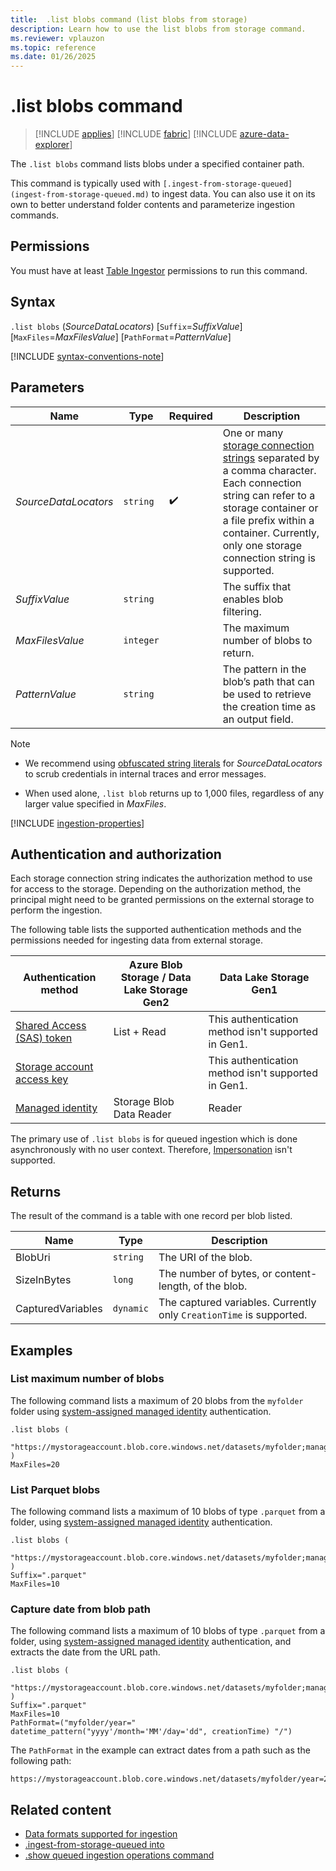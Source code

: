 ```yaml
---
title:  .list blobs command (list blobs from storage)
description: Learn how to use the list blobs from storage command.
ms.reviewer: vplauzon
ms.topic: reference
ms.date: 01/26/2025
---
```

# .list blobs command

> [!INCLUDE [applies](../../includes/applies-to-version/applies.md)] [!INCLUDE [fabric](../../includes/applies-to-version/fabric.md)] [!INCLUDE [azure-data-explorer](../../includes/applies-to-version/azure-data-explorer.md)]

The `.list blobs` command lists blobs under a specified container path.

This command is typically used with `[.ingest-from-storage-queued](ingest-from-storage-queued.md)` to ingest data. You can also use it on its own to better understand folder contents and parameterize ingestion commands.

## Permissions

You must have at least [Table Ingestor](../../access-control/role-based-access-control.md) permissions to run this command.

## Syntax

`.list blobs` (*SourceDataLocators*) [`Suffix`=*SuffixValue*] [`MaxFiles`=*MaxFilesValue*] [`PathFormat`=*PatternValue*]

[!INCLUDE [syntax-conventions-note](../../includes/syntax-conventions-note.md)]

## Parameters

|Name|Type|Required|Description|
|--|--|--|--|
|*SourceDataLocators*| `string` | :heavy_check_mark:|One or many [storage connection strings](../../api/connection-strings/storage-connection-strings.md) separated by a comma character. Each connection string can refer to a storage container or a file prefix within a container. Currently, only one storage connection string is supported. |
|*SuffixValue*| `string` | |The suffix that enables blob filtering.|
|*MaxFilesValue*| `integer` | | The maximum number of blobs to return. |
|*PatternValue*| `string` | | The pattern in the blob’s path that can be used to retrieve the creation time as an output field. |

> [!NOTE]
>
> * We recommend using [obfuscated string literals](../../query/scalar-data-types/string.md#obfuscated-string-literals) for *SourceDataLocators* to scrub credentials in internal traces and error messages.
>
> * When used alone, `.list blob` returns up to 1,000 files, regardless of any larger value specified in *MaxFiles*.

[!INCLUDE [ingestion-properties](../../includes/ingestion-properties.md)]

## Authentication and authorization

Each storage connection string indicates the authorization method to use for access to the storage. Depending on the authorization method, the principal might need to be granted permissions on the external storage to perform the ingestion.

The following table lists the supported authentication methods and the permissions needed for ingesting data from external storage.

|Authentication method|Azure Blob Storage / Data Lake Storage Gen2|Data Lake Storage Gen1|
|--|--|--|
|[Shared Access (SAS) token](../../api/connection-strings/storage-connection-strings.md#shared-access-sas-token)|List + Read|This authentication method isn't supported in Gen1.|
|[Storage account access key](../../api/connection-strings/storage-connection-strings.md#storage-account-access-key)||This authentication method isn't supported in Gen1.|
|[Managed identity](../../api/connection-strings/storage-connection-strings.md#managed-identity)|Storage Blob Data Reader|Reader|

The primary use of `.list blobs` is for queued ingestion which is done asynchronously with no user context. Therefore, [Impersonation](../../api/connection-strings/storage-connection-strings.md#impersonation) isn't supported.

## Returns

The result of the command is a table with one record per blob listed.

| Name | Type | Description |
|--|--|--|
| BlobUri | `string` | The URI of the blob. |
| SizeInBytes | `long` | The number of bytes, or content-length, of the blob. |
| CapturedVariables | `dynamic` | The captured variables. Currently only `CreationTime` is supported. |

## Examples

### List maximum number of blobs

The following command lists a maximum of 20 blobs from the `myfolder` folder using [system-assigned managed identity](../../api/connection-strings/storage-connection-strings.md#managed-identity) authentication.

```kusto
.list blobs (
    "https://mystorageaccount.blob.core.windows.net/datasets/myfolder;managed_identity=system"
)
MaxFiles=20
```

### List Parquet blobs

The following command lists a maximum of 10 blobs of type `.parquet` from a folder, using [system-assigned managed identity](../../api/connection-strings/storage-connection-strings.md#managed-identity) authentication.

```kusto
.list blobs (
    "https://mystorageaccount.blob.core.windows.net/datasets/myfolder;managed_identity=system"
)
Suffix=".parquet"
MaxFiles=10
```

### Capture date from blob path

The following command lists a maximum of 10 blobs of type `.parquet` from a folder, using [system-assigned managed identity](../../api/connection-strings/storage-connection-strings.md#managed-identity) authentication, and extracts the date from the URL path.

```kusto
.list blobs (
    "https://mystorageaccount.blob.core.windows.net/datasets/myfolder;managed_identity=system"
)
Suffix=".parquet"
MaxFiles=10
PathFormat=("myfolder/year=" datetime_pattern("yyyy'/month='MM'/day='dd", creationTime) "/")
```

The `PathFormat` in the example can extract dates from a path such as the following path:

```
https://mystorageaccount.blob.core.windows.net/datasets/myfolder/year=2024/month=03/day=16/myblob.parquet
```

## Related content

* [Data formats supported for ingestion](../../ingestion-supported-formats.md)
* [.ingest-from-storage-queued into](ingest-from-storage-queued.md)
* [.show queued ingestion operations command](show-queued-ingestion-operations.md)
